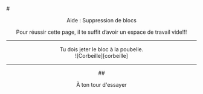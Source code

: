 #<center>Aide : Suppression de blocs</center>

<center>Pour réussir cette page, il te suffit d’avoir un espace de travail vide!!!</center>

***

<center>Tu dois jeter le bloc à la poubelle.</center>
<center>![Corbeille][corbeille]<center>

***

##<span style="color: #800080"><center>À ton tour d'essayer</center></span>

[corbeille]: img/corbeille.png
